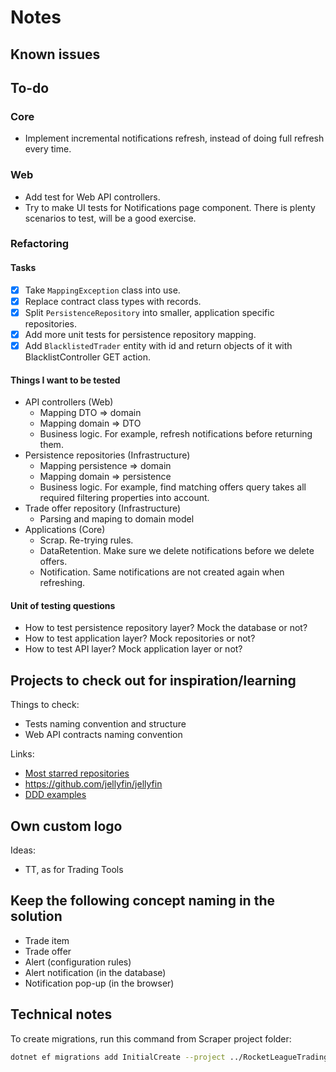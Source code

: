 # Notes

## Known issues

## To-do

### Core

- Implement incremental notifications refresh, instead of doing full refresh every time.

### Web

- Add test for Web API controllers.
- Try to make UI tests for Notifications page component. There is plenty scenarios to test, will be a good exercise.

### Refactoring

#### Tasks

- [x] Take `MappingException` class into use.
- [x] Replace contract class types with records.
- [x] Split `PersistenceRepository` into smaller, application specific repositories.
- [x] Add more unit tests for persistence repository mapping.
- [x] Add `BlacklistedTrader` entity with id and return objects of it with BlacklistController GET action.

#### Things I want to be tested

- API controllers (Web)
  - Mapping DTO => domain
  - Mapping domain => DTO
  - Business logic. For example, refresh notifications before returning them.
- Persistence repositories (Infrastructure)
  - Mapping persistence => domain
  - Mapping domain => persistence
  - Business logic. For example, find matching offers query takes all required filtering properties into account.
- Trade offer repository (Infrastructure)
  - Parsing and maping to domain model
- Applications (Core)
  - Scrap. Re-trying rules.
  - DataRetention. Make sure we delete notifications before we delete offers.
  - Notification. Same notifications are not created again when refreshing.

#### Unit of testing questions

- How to test persistence repository layer? Mock the database or not?
- How to test application layer? Mock repositories or not?
- How to test API layer? Mock application layer or not?
 
## Projects to check out for inspiration/learning

Things to check:

- Tests naming convention and structure
- Web API contracts naming convention

Links:

- [Most starred repositories](https://github.com/search?l=C%23&o=desc&q=stars%3A%3E0&s=stars&type=Repositories)
- <https://github.com/jellyfin/jellyfin>
- [DDD examples](https://github.com/topics/ddd-example?l=c%23)

## Own custom logo

Ideas:

- TT, as for Trading Tools

## Keep the following concept naming in the solution

- Trade item
- Trade offer
- Alert (configuration rules)
- Alert notification (in the database)
- Notification pop-up (in the browser)

## Technical notes

To create migrations, run this command from Scraper project folder:

```bash
dotnet ef migrations add InitialCreate --project ../RocketLeagueTradingTools.Infrastructure --output-dir "Persistence/Migrations"
```
